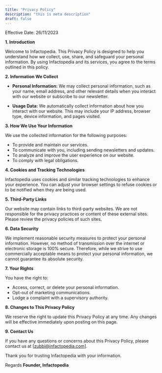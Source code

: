 ```yaml
---
title: "Privacy Policy"
description: "this is meta description"
draft: false
---
```



Effective Date: 26/11/2023

**1. Introduction**

Welcome to Infactopedia. This Privacy Policy is designed to help you understand how we collect, use, share, and safeguard your personal information. By using Infactopedia and its services, you agree to the terms outlined in this policy.

**2. Information We Collect**

- **Personal Information:** We may collect personal information, such as your name, email address, and other relevant details when you interact with our website or subscribe to our newsletter.

- **Usage Data:** We automatically collect information about how you interact with our website. This may include your IP address, browser type, device information, and pages visited.

**3. How We Use Your Information**

We use the collected information for the following purposes:

- To provide and maintain our services.
- To communicate with you, including sending newsletters and updates.
- To analyze and improve the user experience on our website.
- To comply with legal obligations.

**4. Cookies and Tracking Technologies**

Infactopedia uses cookies and similar tracking technologies to enhance your experience. You can adjust your browser settings to refuse cookies or to be notified when they are being used.

**5. Third-Party Links**

Our website may contain links to third-party websites. We are not responsible for the privacy practices or content of these external sites. Please review the privacy policies of such sites.

**6. Data Security**

We implement reasonable security measures to protect your personal information. However, no method of transmission over the internet or electronic storage is 100% secure. Therefore, while we strive to use commercially acceptable means to protect your personal information, we cannot guarantee its absolute security.

**7. Your Rights**

You have the right to:

- Access, correct, or delete your personal information.
- Opt-out of marketing communications.
- Lodge a complaint with a supervisory authority.

**8. Changes to This Privacy Policy**

We reserve the right to update this Privacy Policy at any time. Any changes will be effective immediately upon posting on this page.

**9. Contact Us**

If you have any questions or concerns about this Privacy Policy, please contact us at [zubbi@infactopedia.com].

Thank you for trusting Infactopedia with your information.

Regards
**Founder, Infactopedia**